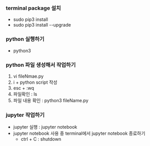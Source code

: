 ### terminal package 설치
- sudo pip3 install <package>
- sudo pip3 install <package> --upgrade

### python 실행하기
- python3

### python 파일 생성해서 작업하기
1) vi fileNmae.py
2) i + python script 작성
4) esc + :wq
5) 파일확인 : ls
8) 파일 내용 확인 : python3 fileName.py

### jupyter 작업하기
- jupyter 실행 : jupyter notebook
- jupyter notebook 사용 중 terminal에서 jupyter notebook 종료하기
  - ctrl + C : shutdown

